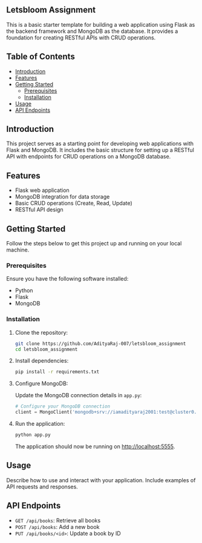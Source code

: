 ## Letsbloom Assignment

This is a basic starter template for building a web application using Flask as the backend framework and MongoDB as the database. It provides a foundation for creating RESTful APIs with CRUD operations.

## Table of Contents
- [Introduction](#introduction)
- [Features](#features)
- [Getting Started](#getting-started)
  - [Prerequisites](#prerequisites)
  - [Installation](#installation)
- [Usage](#usage)
- [API Endpoints](#api-endpoints)

## Introduction

This project serves as a starting point for developing web applications with Flask and MongoDB. It includes the basic structure for setting up a RESTful API with endpoints for CRUD operations on a MongoDB database.

## Features

- Flask web application
- MongoDB integration for data storage
- Basic CRUD operations (Create, Read, Update)
- RESTful API design

## Getting Started

Follow the steps below to get this project up and running on your local machine.

### Prerequisites

Ensure you have the following software installed:

- Python
- Flask
- MongoDB

### Installation

1. Clone the repository:

   ```bash
   git clone https://github.com/AdityaRaj-007/letsbloom_assignment
   cd letsbloom_assignment
   ```

2. Install dependencies:

   ```bash
   pip install -r requirements.txt
   ```

3. Configure MongoDB:

   Update the MongoDB connection details in `app.py`:

   ```python
   # Configure your MongoDB connection
   client = MongoClient('mongodb+srv://iamadityaraj2001:test@cluster0.mnale5f.mongodb.net/?retryWrites=true&w=majority')
   ```

4. Run the application:

   ```bash
   python app.py
   ```

   The application should now be running on [http://localhost:5555](http://localhost:5555).

## Usage

Describe how to use and interact with your application. Include examples of API requests and responses.

## API Endpoints

- `GET /api/books`: Retrieve all books
- `POST /api/books`: Add a new book
- `PUT /api/books/<id>`: Update a book by ID
